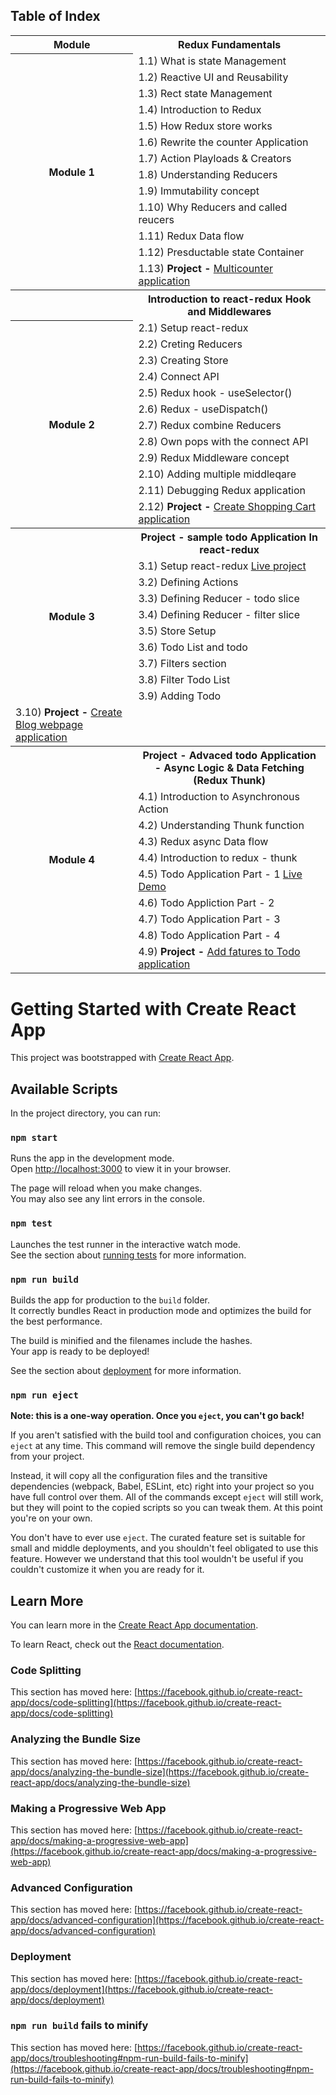 ## Table of Index
<table style="width:100%">
  <tr>
    <th>Module</th>
    <th>Redux Fundamentals</th>
  </tr>
  <tr>
    <th rowspan="13">Module 1</th>
    <td>1.1) What is state Management</td>
  </tr>
  <tr>
    <td>1.2) Reactive UI and Reusability </td>
  </tr>
  <tr>
    <td>1.3) Rect state Management </td>
  </tr>
  <tr>
    <td>1.4) Introduction to Redux </td>
  </tr>
  <tr>
    <td>1.5) How Redux store works </td>
  </tr>
  <tr>
    <td>1.6) Rewrite the counter Application </td>
  </tr>
  <tr>
    <td>1.7) Action Playloads & Creators   </td>
  </tr>
  <tr>
    <td>1.8) Understanding Reducers </td>
  </tr>
  <tr>
    <td>1.9) Immutability concept </td>
  </tr>
  <tr>
    <td>1.10) Why Reducers and called reucers </td>
  </tr>
  <tr>
    <td>1.11) Redux Data flow </td>
  </tr>
  <tr>
    <td>1.12) Presductable state Container </td>
  </tr>
  <tr>
    <td>1.13) <b>Project - </b> <a href="#">Multicounter application</a></td>
  </tr>
  <tr>
    <th></th>
    <th>Introduction to react-redux Hook and Middlewares</th>
  </tr>
  <tr>
    <th rowspan="12">Module 2</th>
    <td>2.1) Setup react-redux</td>
  </tr>
  <tr>
    <td>2.2) Creting Reducers </td>
  </tr>
  <tr>
    <td>2.3) Creating Store </td>
  </tr>
  <tr>
    <td>2.4) Connect API </td>
  </tr>
  <tr>
    <td>2.5) Redux hook - useSelector() </td>
  </tr>
  <tr>
    <td>2.6) Redux - useDispatch() </td>
  </tr>
  <tr>
    <td>2.7) Redux combine Reducers   </td>
  </tr>
  <tr>
    <td>2.8) Own pops with the connect API </td>
  </tr>
  <tr>
    <td>2.9) Redux Middleware concept </td>
  </tr>
  <tr>
    <td>2.10) Adding multiple middleqare </td>
  </tr>
  <tr>
    <td>2.11) Debugging Redux application </td>
  </tr>
  <tr>
    <td>2.12) <b>Project - </b> <a href="#">Create Shopping Cart application</a></td>
  </tr>
  <tr>
    <th rowspan="10">Module 3</th>
    <th>Project - sample todo Application In react-redux</th>
  </tr>
  <tr>
    <td>3.1) Setup react-redux <a href="#">Live project</a></td>
  </tr>
  <tr>
    <td>3.2) Defining Actions </td>
  </tr>
  <tr>
    <td>3.3) Defining Reducer - todo slice </td>
  </tr>
  <tr>
    <td>3.4) Defining Reducer - filter slice </td>
  </tr>
  <tr>
    <td>3.5) Store Setup </td>
  </tr>
  <tr>
    <td>3.6) Todo List and todo </td>
  </tr>
  <tr>
    <td>3.7) Filters section   </td>
  </tr>
  <tr>
    <td>3.8) Filter Todo List </td>
  </tr>
  <tr>
    <td>3.9) Adding Todo </td>
  </tr>
  <tr>
    <td>3.10) <b>Project - </b> <a href="#">Create Blog webpage application</a></td>
  </tr>
  <tr>
    <th rowspan="10">Module 4</th>
    <th>Project - Advaced todo Application - Async Logic & Data Fetching (Redux Thunk)</th>
  </tr>
  <tr>
    <td>4.1) Introduction to Asynchronous Action</td>
  </tr>
  <tr>
    <td>4.2) Understanding Thunk function </td>
  </tr>
  <tr>
    <td>4.3) Redux async Data flow </td>
  </tr>
  <tr>
    <td>4.4) Introduction to redux - thunk </td>
  </tr>
  <tr>
    <td>4.5) Todo Application Part - 1 <a href="#">Live Demo</a> </td>
  </tr>
  <tr>
    <td>4.6) Todo Appliction Part - 2</td>
  </tr>
  <tr>
    <td>4.7) Todo Application Part - 3   </td>
  </tr>
  <tr>
    <td>4.8) Todo Application Part - 4 </td>
  </tr>
  <tr>
    <td>4.9) <b>Project - </b> <a href="#">Add fatures to Todo application</a></td>
  </tr>
</table>



# Getting Started with Create React App

This project was bootstrapped with [Create React App](https://github.com/facebook/create-react-app).

## Available Scripts

In the project directory, you can run:

### `npm start`

Runs the app in the development mode.\
Open [http://localhost:3000](http://localhost:3000) to view it in your browser.

The page will reload when you make changes.\
You may also see any lint errors in the console.

### `npm test`

Launches the test runner in the interactive watch mode.\
See the section about [running tests](https://facebook.github.io/create-react-app/docs/running-tests) for more information.

### `npm run build`

Builds the app for production to the `build` folder.\
It correctly bundles React in production mode and optimizes the build for the best performance.

The build is minified and the filenames include the hashes.\
Your app is ready to be deployed!

See the section about [deployment](https://facebook.github.io/create-react-app/docs/deployment) for more information.

### `npm run eject`

**Note: this is a one-way operation. Once you `eject`, you can't go back!**

If you aren't satisfied with the build tool and configuration choices, you can `eject` at any time. This command will remove the single build dependency from your project.

Instead, it will copy all the configuration files and the transitive dependencies (webpack, Babel, ESLint, etc) right into your project so you have full control over them. All of the commands except `eject` will still work, but they will point to the copied scripts so you can tweak them. At this point you're on your own.

You don't have to ever use `eject`. The curated feature set is suitable for small and middle deployments, and you shouldn't feel obligated to use this feature. However we understand that this tool wouldn't be useful if you couldn't customize it when you are ready for it.

## Learn More

You can learn more in the [Create React App documentation](https://facebook.github.io/create-react-app/docs/getting-started).

To learn React, check out the [React documentation](https://reactjs.org/).

### Code Splitting

This section has moved here: [https://facebook.github.io/create-react-app/docs/code-splitting](https://facebook.github.io/create-react-app/docs/code-splitting)

### Analyzing the Bundle Size

This section has moved here: [https://facebook.github.io/create-react-app/docs/analyzing-the-bundle-size](https://facebook.github.io/create-react-app/docs/analyzing-the-bundle-size)

### Making a Progressive Web App

This section has moved here: [https://facebook.github.io/create-react-app/docs/making-a-progressive-web-app](https://facebook.github.io/create-react-app/docs/making-a-progressive-web-app)

### Advanced Configuration

This section has moved here: [https://facebook.github.io/create-react-app/docs/advanced-configuration](https://facebook.github.io/create-react-app/docs/advanced-configuration)

### Deployment

This section has moved here: [https://facebook.github.io/create-react-app/docs/deployment](https://facebook.github.io/create-react-app/docs/deployment)

### `npm run build` fails to minify

This section has moved here: [https://facebook.github.io/create-react-app/docs/troubleshooting#npm-run-build-fails-to-minify](https://facebook.github.io/create-react-app/docs/troubleshooting#npm-run-build-fails-to-minify)

